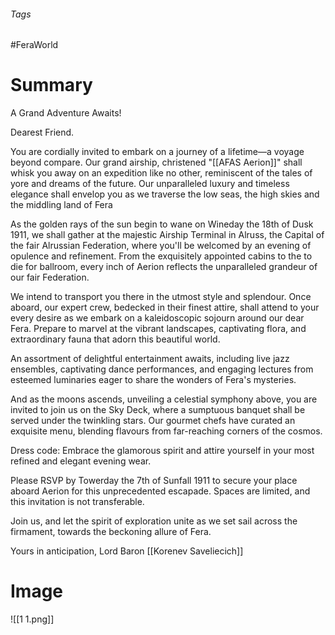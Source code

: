 ###### Tags

#FeraWorld

# Summary

A Grand Adventure Awaits!

Dearest Friend.

You are cordially invited to embark on a journey of a lifetime—a voyage beyond compare. Our grand airship, christened "[[AFAS Aerion]]" shall whisk you away on an expedition like no other, reminiscent of the tales of yore and dreams of the future. Our unparalleled luxury and timeless elegance shall envelop you as we traverse the low seas, the high skies and the middling land of Fera

As the golden rays of the sun begin to wane on Wineday the 18th of Dusk 1911, we shall gather at the majestic Airship Terminal in Alruss, the Capital of the fair Alrussian Federation, where you'll be welcomed by an evening of opulence and refinement. From the exquisitely appointed cabins to the to die for ballroom, every inch of Aerion reflects the unparalleled grandeur of our fair Federation.

We intend to transport you there in the utmost style and splendour. Once aboard, our expert crew, bedecked in their finest attire, shall attend to your every desire as we embark on a kaleidoscopic sojourn around our dear Fera. Prepare to marvel at the vibrant landscapes, captivating flora, and extraordinary fauna that adorn this beautiful world. 

An assortment of delightful entertainment awaits, including live jazz ensembles, captivating dance performances, and engaging lectures from esteemed luminaries eager to share the wonders of Fera's mysteries.

And as the moons ascends, unveiling a celestial symphony above, you are invited to join us on the Sky Deck, where a sumptuous banquet shall be served under the twinkling stars. Our gourmet chefs have curated an exquisite menu, blending flavours from far-reaching corners of the cosmos.

Dress code: Embrace the glamorous spirit and attire yourself in your most refined and elegant evening wear.

Please RSVP by Towerday the 7th of Sunfall 1911 to secure your place aboard Aerion for this unprecedented escapade. Spaces are limited, and this invitation is not transferable.

Join us, and let the spirit of exploration unite as we set sail across the firmament, towards the beckoning allure of Fera.

Yours in anticipation, Lord Baron [[Korenev Saveliecich]]

# Image
![[1 1.png]]